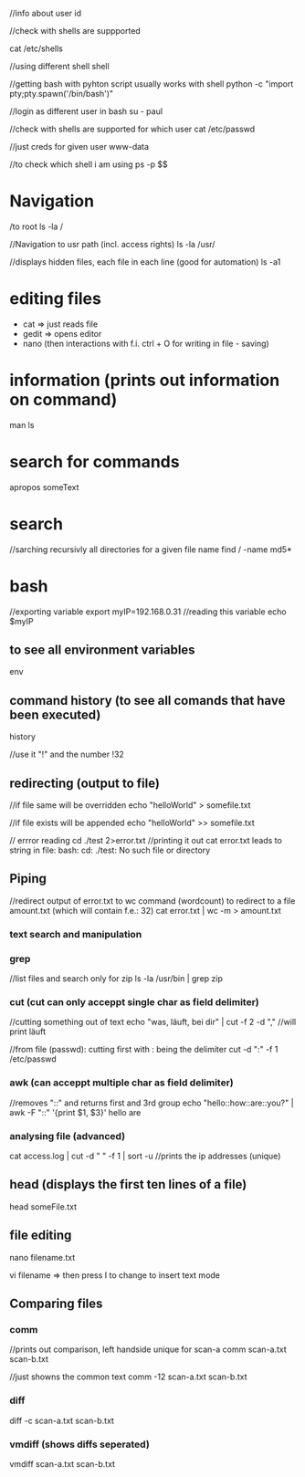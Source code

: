 //info about user
id

//check with shells are suppported 

cat /etc/shells 

//using different shell
shell

//getting bash with pyhton script usually works with shell
python -c "import pty;pty.spawn('/bin/bash')" 

//login as different user in bash
su - paul

//check with shells are supported for which user
cat /etc/passwd

//just creds for given user www-data


//to check which shell i am using
ps -p $$

# Navigation 
/to root
ls -la /

//Navigation to usr path (incl. access rights)
ls -la /usr/

//displays hidden files, each file in each line (good for automation)
ls -a1



# editing files
* cat => just reads file
* gedit => opens editor
* nano (then interactions with f.i. ctrl + O for writing in file - saving)

# information (prints out information on command)
man ls 

# search for commands 
apropos someText

# search

//sarching recursivly all directories for a given file name
find / -name  md5*


# bash
//exporting variable
export myIP=192.168.0.31
//reading this variable
echo $myIP

## to see all environment variables
env

## command history (to see all comands that have been executed)
history 

//use it "!" and the number
!32

## redirecting (output to file)

//if file same will be overridden
echo "helloWorld" > somefile.txt

//if file exists will be appended
echo "helloWorld" >> somefile.txt

// errror reading
cd ./test 2>error.txt
//printing it out
cat error.txt leads to string in file: bash: cd: ./test: No such file or directory

## Piping
//redirect output of error.txt to wc command (wordcount) to redirect to a file amount.txt (which will contain f.e.: 32)
cat error.txt | wc -m > amount.txt

### text search and manipulation
### grep
//list files and search only for zip
ls -la /usr/bin | grep zip

### cut (cut can only acceppt single char as field delimiter)
//cutting something out of text
 echo "was, läuft, bei dir" | cut -f 2 -d ","
 //will print
 läuft

//from file (passwd): cutting first with : being the delimiter
cut -d ":" -f 1 /etc/passwd

### awk (can acceppt multiple char as field delimiter)
//removes "::" and returns first and 3rd group
echo "hello::how::are::you?" | awk -F "::" '{print $1, $3}'
hello are

### analysing file (advanced)
cat access.log | cut -d " " -f 1 | sort -u
//prints the ip addresses (unique)

## head (displays the first ten lines of a file)
head someFile.txt

## file editing
nano filename.txt

vi filename => then press I to change to insert text mode

## Comparing files
### comm
//prints out comparison, left handside unique for scan-a
comm scan-a.txt scan-b.txt

//just showns the common text
comm -12 scan-a.txt scan-b.txt

### diff
diff -c scan-a.txt scan-b.txt

### vmdiff (shows diffs seperated)

vmdiff scan-a.txt scan-b.txt